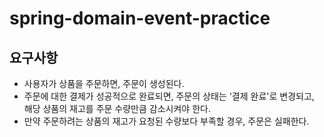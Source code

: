 # spring-domain-event-practice

## 요구사항
- 사용자가 상품을 주문하면, 주문이 생성된다.
- 주문에 대한 결제가 성공적으로 완료되면, 주문의 상태는 '결제 완료'로 변경되고, 해당 상품의 재고를 주문 수량만큼 감소시켜야 한다.
- 만약 주문하려는 상품의 재고가 요청된 수량보다 부족할 경우, 주문은 실패한다.
